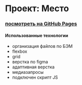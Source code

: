 # Проект: Место

### [посмотреть на GitHub Pages]()

#### Использованные технологии
* организация файлов по БЭМ
* flexbox
* grid
* верстка по figma
* адаптивная верстка
* медиазапросы
* подключен скрипт JS
